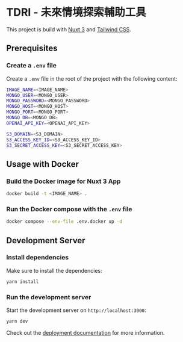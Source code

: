 # TDRI - 未來情境探索輔助工具

This project is build with [Nuxt 3](https://v3.nuxtjs.org) and [Tailwind CSS](https://tailwindcss.com).

## Prerequisites

### Create a `.env` file

Create a `.env` file in the root of the project with the following content:

```bash
IMAGE_NAME=<IMAGE_NAME>
MONGO_USER=<MONGO_USER>
MONGO_PASSWORD=<MONGO_PASSWORD>
MONGO_HOST=<MONGO_HOST>
MONGO_PORT=<MONGO_PORT>
MONGO_DB=<MONGO_DB>
OPENAI_API_KEY=<OPENAI_API_KEY>

S3_DOMAIN=<S3_DOMAIN>
S3_ACCESS_KEY_ID=<S3_ACCESS_KEY_ID>
S3_SECRET_ACCESS_KEY=<S3_SECRET_ACCESS_KEY>
```

## Usage with Docker

### Build the Docker image for Nuxt 3 App

```bash
docker build -t <IMAGE_NAME> .
```

### Run the Docker compose with the `.env` file

```bash
docker compose --env-file .env.docker up -d
```

## Development Server

### Install dependencies

Make sure to install the dependencies:

```bash
yarn install
```

### Run the development server

Start the development server on `http://localhost:3000`:

```bash
yarn dev
```

Check out the [deployment documentation](https://nuxt.com/docs/getting-started/deployment) for more information.
